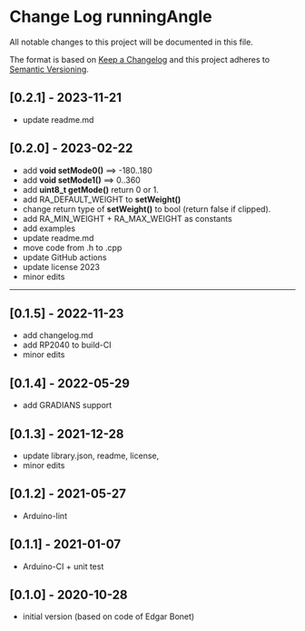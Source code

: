 # Change Log runningAngle

All notable changes to this project will be documented in this file.

The format is based on [Keep a Changelog](http://keepachangelog.com/)
and this project adheres to [Semantic Versioning](http://semver.org/).


## [0.2.1] - 2023-11-21
- update readme.md


## [0.2.0] - 2023-02-22
- add **void setMode0()** ==> -180..180
- add **void setMode1()** ==> 0..360
- add **uint8_t getMode()** return 0 or 1.
- add RA_DEFAULT_WEIGHT to **setWeight()**
- change return type of **setWeight()** to bool (return false if clipped).
- add RA_MIN_WEIGHT + RA_MAX_WEIGHT as constants
- add examples
- update readme.md
- move code from .h to .cpp
- update GitHub actions
- update license 2023
- minor edits

----

## [0.1.5] - 2022-11-23
- add changelog.md
- add RP2040 to build-CI
- minor edits

## [0.1.4] - 2022-05-29
- add GRADIANS support

## [0.1.3] - 2021-12-28
- update library.json, readme, license,
- minor edits

## [0.1.2] - 2021-05-27
- Arduino-lint

## [0.1.1] - 2021-01-07
- Arduino-CI + unit test

## [0.1.0] - 2020-10-28
- initial version (based on code of Edgar Bonet)

